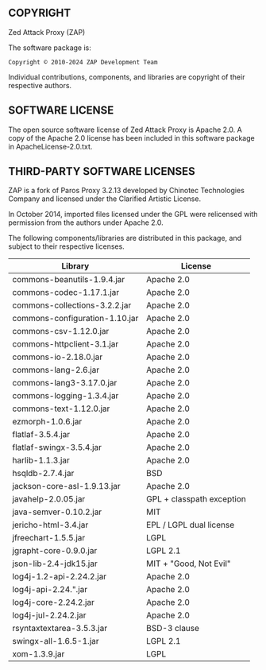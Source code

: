 COPYRIGHT
---------

Zed Attack Proxy (ZAP)

The software package is:

    Copyright © 2010-2024 ZAP Development Team

Individual contributions, components, and libraries are copyright of their
respective authors.

SOFTWARE LICENSE
----------------

The open source software license of Zed Attack Proxy is Apache 2.0.
A copy of the Apache 2.0 license has been included in this software package
in ApacheLicense-2.0.txt.

THIRD-PARTY SOFTWARE LICENSES
-----------------------------

ZAP is a fork of Paros Proxy 3.2.13 developed by Chinotec Technologies Company
and licensed under the Clarified Artistic License.

In October 2014, imported files licensed under the GPL were relicensed with
permission from the authors under Apache 2.0.

The following components/libraries are distributed in this package,
and subject to their respective licenses.

| Library                             | License                   |
|-------------------------------------|---------------------------|
| commons-beanutils-1.9.4.jar         | Apache 2.0                |
| commons-codec-1.17.1.jar            | Apache 2.0                |
| commons-collections-3.2.2.jar       | Apache 2.0                |
| commons-configuration-1.10.jar      | Apache 2.0                |
| commons-csv-1.12.0.jar              | Apache 2.0                |
| commons-httpclient-3.1.jar          | Apache 2.0                |
| commons-io-2.18.0.jar               | Apache 2.0                |
| commons-lang-2.6.jar                | Apache 2.0                |
| commons-lang3-3.17.0.jar            | Apache 2.0                |
| commons-logging-1.3.4.jar           | Apache 2.0                |
| commons-text-1.12.0.jar             | Apache 2.0                |
| ezmorph-1.0.6.jar                   | Apache 2.0                |
| flatlaf-3.5.4.jar                   | Apache 2.0                |
| flatlaf-swingx-3.5.4.jar            | Apache 2.0                |
| harlib-1.1.3.jar                    | Apache 2.0                |
| hsqldb-2.7.4.jar                    | BSD                       |
| jackson-core-asl-1.9.13.jar         | Apache 2.0                |
| javahelp-2.0.05.jar                 | GPL + classpath exception |
| java-semver-0.10.2.jar              | MIT                       |
| jericho-html-3.4.jar                | EPL / LGPL dual license   |
| jfreechart-1.5.5.jar                | LGPL                      |
| jgrapht-core-0.9.0.jar              | LGPL 2.1                  |
| json-lib-2.4-jdk15.jar              | MIT + "Good, Not Evil"    |
| log4j-1.2-api-2.24.2.jar            | Apache 2.0                |
| log4j-api-2.24.".jar                | Apache 2.0                |
| log4j-core-2.24.2.jar               | Apache 2.0                |
| log4j-jul-2.24.2.jar                | Apache 2.0                |
| rsyntaxtextarea-3.5.3.jar           | BSD-3 clause              |
| swingx-all-1.6.5-1.jar              | LGPL 2.1                  |
| xom-1.3.9.jar                       | LGPL                      |
